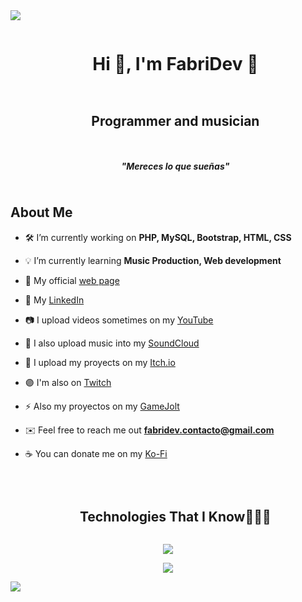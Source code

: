 
<!--horizontal divider(gradiant)-->
<img src="https://user-images.githubusercontent.com/73097560/115834477-dbab4500-a447-11eb-908a-139a6edaec5c.gif">

<!--h1 without bottom border-->
<div id="user-content-toc">
  <ul align="center">
    <summary><h1 style="display: inline-block">Hi 👋, I'm FabriDev 🧉</h1></summary>
  </ul>
</div>

<!--h2 without bottom border-->
<div id="user-content-toc">
  <ul align="center">
    <summary><h2 style="display: inline-block">Programmer and musician</h2></summary>
  </ul>
</div>

<!--h2 without bottom border-->
<div id="user-content-toc">
  <ul align="center">
    <summary><h5 style="display: inline-block">"Mereces lo que sueñas"</h5></summary>
  </ul>
</div>

<!--Intro start-->
## About Me
- 🛠️ I’m currently working on **PHP, MySQL, Bootstrap, HTML, CSS**

- 💡 I’m currently learning **Music Production, Web development**

- 🔗 My official [web page](https://fabridev1.wordpress.com/)

- 🔵 My [LinkedIn](https://www.linkedin.com/in/fabrizio-fiorentino-galv%C3%A1n-51ba482a5/)

- 📷 I upload videos sometimes on my [YouTube](https://www.youtube.com/channel/UCrjx2KlK3FJIRNzMkoBCjGA)

- 🎵 I also upload music into my [SoundCloud](https://soundcloud.com/fabri-dev)

- 🏪 I upload my proyects on my [Itch.io](https://fabridev.itch.io/)

- 🟣 I'm also on [Twitch](https://www.twitch.tv/fabrior8)

- ⚡ Also my proyectos on my [GameJolt](https://gamejolt.com/@FabriDev)

- ✉️ Feel free to reach me out **fabridev.contacto@gmail.com**

- ☕ You can donate me on my [Ko-Fi](https://ko-fi.com/fabridev)
<br>
<!--Intro end-->

<!--h1 without bottom border-->
<div id="user-content-toc">
  <ul align="center">
    <summary><h2 style="display: inline-block">Technologies That I Know👨🏻‍💻</h2></summary>
  </ul>
</div>
<!--tech stack icons-->
<p align="center">
  <a href="https://skillicons.dev">
    <img src="https://skillicons.dev/icons?i=git,github,ableton,androidstudio,arduino,atom,blender,bootstrap,cs,cpp,css,debian,discord,bots,django,dotnet,flask,gamemakerstudio,godot,html,java,js,kotlin,linux,mysql,nodejs,notion,php,ps,powershell,py,robloxstudio,stackoverflow,sketchup,ubuntu,unity,unreal,visualstudio,vscode,windows,wordpress,sqlite&perline=14" />
  </a>
</p>

  
</p>


<!--profile visit count-->
<div align="center">
  
[![](https://visitcount.itsvg.in/api?id=FabriDev&label=Profile%20Views&color=12&icon=1&pretty=true)](https://visitcount.itsvg.in)
  
</div>
<!--horizontal divider(gradiant)-->
<img src="https://user-images.githubusercontent.com/73097560/115834477-dbab4500-a447-11eb-908a-139a6edaec5c.gif">
